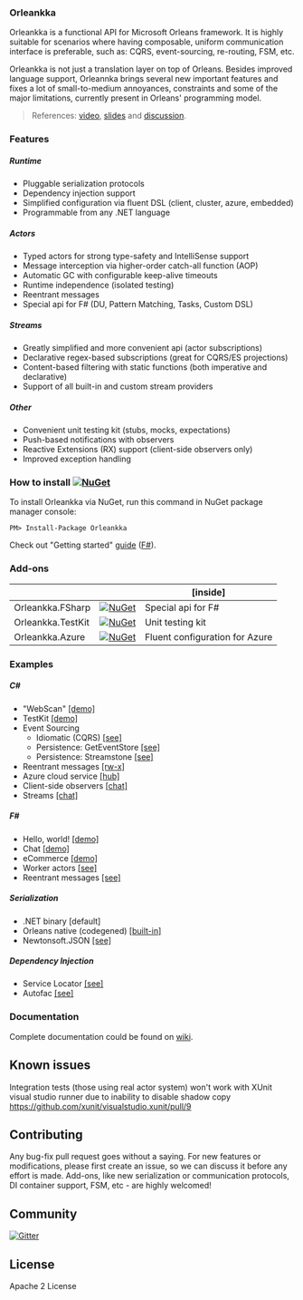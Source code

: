 ### Orleankka

Orleankka is a functional API for Microsoft Orleans framework. It is highly suitable for scenarios where having composable, uniform communication interface is preferable, such as: CQRS, event-sourcing, re-routing, FSM, etc. 

Orleankka is not just a translation layer on top of Orleans. Besides improved language support, Orleannka brings several new important features and fixes a lot of small-to-medium annoyances, constraints and some of the major limitations, currently present in Orleans' programming model.

> References: [video](https://www.youtube.com/watch?v=07Up88bpl20), [slides](https://docs.google.com/presentation/d/1brM4SS-uJBRMZs-CdOZoJ0KUgrnPXXwrOXnYgfLL4Nk/edit#slide=id.p4) and [discussion](https://github.com/dotnet/orleans/issues/42).

### Features

##### Runtime

+ Pluggable serialization protocols
+ Dependency injection support
+ Simplified configuration via fluent DSL (client, cluster, azure, embedded)
+ Programmable from any .NET language
 
##### Actors

+ Typed actors for strong type-safety and IntelliSense support
+ Message interception via higher-order catch-all function (AOP)
+ Automatic GC with configurable keep-alive timeouts
+ Runtime independence (isolated testing)
+ Reentrant messages
+ Special api for F# (DU, Pattern Matching, Tasks, Custom DSL)

##### Streams

- Greatly simplified and more convenient api (actor subscriptions)
- Declarative regex-based subscriptions (great for CQRS/ES projections)
- Content-based filtering with static functions (both imperative and declarative)
- Support of all built-in and custom stream providers

##### Other

+ Convenient unit testing kit (stubs, mocks, expectations)
+ Push-based notifications with observers
+ Reactive Extensions (RX) support (client-side observers only)
+ Improved exception handling

### How to install [![NuGet](https://img.shields.io/nuget/v/Orleankka.svg?style=flat)](https://www.nuget.org/packages/Orleankka/)

To install Orleankka via NuGet, run this command in NuGet package manager console:

	PM> Install-Package Orleankka

Check out "Getting started" [guide](https://github.com/yevhen/Orleankka/wiki/Getting-Started-%28C%23%29) ([F#](https://github.com/yevhen/Orleankka/wiki/Getting-Started-%28F%23%29)).

### Add-ons

|  |  | [inside]
| ------- |:----:| ---------- |
| Orleankka.FSharp | [![NuGet](https://img.shields.io/nuget/v/Orleankka.FSharp.svg?style=flat)](https://www.nuget.org/packages/Orleankka.FSharp/) | Special api for F#
| Orleankka.TestKit | [![NuGet](https://img.shields.io/nuget/v/Orleankka.TestKit.svg?style=flat)](https://www.nuget.org/packages/Orleankka.TestKit/) | Unit testing kit
| Orleankka.Azure | [![NuGet](https://img.shields.io/nuget/v/Orleankka.Azure.svg?style=flat)](https://www.nuget.org/packages/Orleankka.Azure/) | Fluent configuration for Azure

### Examples

##### C&#35;

+ "WebScan" [[demo]](Source/Demo.App)
+ TestKit [[demo]](Source/Demo.App.Tests)
+ Event Sourcing 
	+ Idiomatic (CQRS) [[see]](Source/Example.EventSourcing.Idiomatic)
	+ Persistence: GetEventStore [[see]](Source/Example.EventSourcing.Persistence.GES)
	+ Persistence: Streamstone [[see]](Source/Example.EventSourcing.Persistence.Streamstone)
+ Reentrant messages [[rw-x]](Source/Example.Reentrant)
+ Azure cloud service [[hub]](Source/Example.Azure.Cluster)
+ Client-side observers [[chat]](Source/Example.Observers.Chat.Client)
+ Streams [[chat]](Source/Example.Streams.Chat.Server)

##### F&#35;

+ Hello, world! [[demo]](Source/FSharp.Demo.HelloWorld) 
+ Chat  [[demo]](Source/FSharp.Demo.Chat.Server)
+ eCommerce [[demo]](Source/FSharp.Demo.Shop)
+ Worker actors [[see]](Source/FSharp.Demo.Worker)
+ Reentrant messages [[see]](Source/FSharp.Demo.Reentrant)

##### Serialization

+ .NET binary [default]
+ Orleans native (codegened) [[built-in]](Source/Example.Serialization.Native)
+ Newtonsoft.JSON [[see]](Source/Example.Serialization.JSON)

##### Dependency Injection

+ Service Locator [[see]](Source/Demo.App)
+ Autofac [[see]](Source/Example.DependencyInjection.Autofac)

### Documentation

Complete documentation could be found on [wiki](https://github.com/yevhen/Orleankka/wiki).

## Known issues

Integration tests (those using real actor system) won't work with XUnit visual studio runner due to inability to disable shadow copy https://github.com/xunit/visualstudio.xunit/pull/9

## Contributing

Any bug-fix pull request goes without a saying. For new features or modifications, please first create an issue, so we can discuss it before any effort is made. Add-ons, like new serialization or communication protocols, DI container support, FSM, etc - are highly welcomed!

## Community

[![Gitter](https://badges.gitter.im/Join%20Chat.svg)](https://gitter.im/yevhen/Orleankka?utm_source=badge&utm_medium=badge&utm_campaign=pr-badge&utm_content=badge)

## License

Apache 2 License
